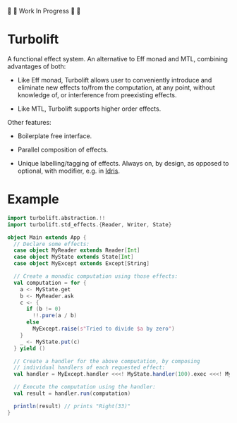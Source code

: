 :construction: :construction: Work In Progress :construction: :construction:

# Turbolift

A functional effect system. An alternative to Eff monad and MTL, combining advantages of both:

- Like Eff monad, Turbolift allows user to conveniently introduce and eliminate new effects to/from the computation, at any point, without knowledge of, or interference from preexisting effects.

- Like MTL, Turbolift supports higher order effects.

Other features:

- Boilerplate free interface. 

- Parallel composition of effects.

- Unique labelling/tagging of effects. Always on, by design, as opposed to optional, with modifier, e.g. in [Idris](http://docs.idris-lang.org/en/latest/effects/state.html#labelled-effects).

# Example
```scala
import turbolift.abstraction.!!
import turbolift.std_effects.{Reader, Writer, State}

object Main extends App {
  // Declare some effects:
  case object MyReader extends Reader[Int]
  case object MyState extends State[Int]
  case object MyExcept extends Except[String]

  // Create a monadic computation using those effects:
  val computation = for {
    a <- MyState.get
    b <- MyReader.ask
    c <- {
      if (b != 0) 
        !!.pure(a / b)
      else 
        MyExcept.raise(s"Tried to divide $a by zero")
    }
    _ <- MyState.put(c)
  } yield ()

  // Create a handler for the above computation, by composing
  // individual handlers of each requested effect:
  val handler = MyExcept.handler <<<! MyState.handler(100).exec <<<! MyReader.handler(3)

  // Execute the computation using the handler:
  val result = handler.run(computation)

  println(result) // prints "Right(33)"
}
```
